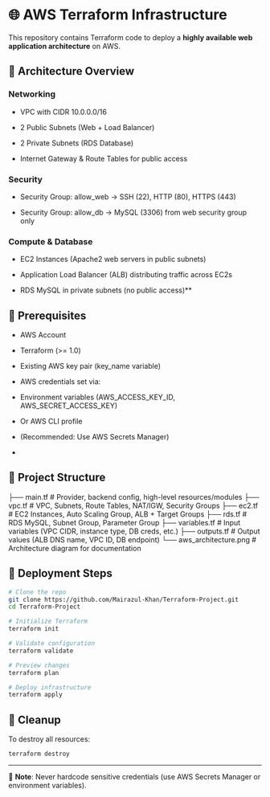 # 🌐 AWS Terraform Infrastructure

This repository contains Terraform code to deploy a **highly available web application architecture** on AWS.

## 🚀 Architecture Overview

### Networking

- VPC with CIDR 10.0.0.0/16

- 2 Public Subnets (Web + Load Balancer)

- 2 Private Subnets (RDS Database)

- Internet Gateway & Route Tables for public access

 ### Security

- Security Group: allow_web → SSH (22), HTTP (80), HTTPS (443)

- Security Group: allow_db → MySQL (3306) from web security group only

### Compute & Database

- EC2 Instances (Apache2 web servers in public subnets)

- Application Load Balancer (ALB) distributing traffic across EC2s

- RDS MySQL in private subnets (no public access)**

##  🔑 Prerequisites

- AWS Account

- Terraform (>= 1.0)

- Existing AWS key pair (key_name variable)

- AWS credentials set via:

- Environment variables (AWS_ACCESS_KEY_ID, AWS_SECRET_ACCESS_KEY)

- Or AWS CLI profile

- (Recommended: Use AWS Secrets Manager)

- 
## 📂 Project Structure

├── main.tf          # Provider, backend config, high-level resources/modules
├── vpc.tf           # VPC, Subnets, Route Tables, NAT/IGW, Security Groups
├── ec2.tf           # EC2 Instances, Auto Scaling Group, ALB + Target Groups
├── rds.tf           # RDS MySQL, Subnet Group, Parameter Group
├── variables.tf     # Input variables (VPC CIDR, instance type, DB creds, etc.)
├── outputs.tf       # Output values (ALB DNS name, VPC ID, DB endpoint)
└── aws_architecture.png   # Architecture diagram for documentation

## 🚀 Deployment Steps

```bash
# Clone the repo
git clone https://github.com/Mairazul-Khan/Terraform-Project.git
cd Terraform-Project

# Initialize Terraform
terraform init

# Validate configuration
terraform validate

# Preview changes
terraform plan

# Deploy infrastructure
terraform apply

```

## 🛑 Cleanup

To destroy all resources:

```sh
terraform destroy
```

---
📌 **Note**: Never hardcode sensitive credentials (use AWS Secrets Manager or environment variables).
